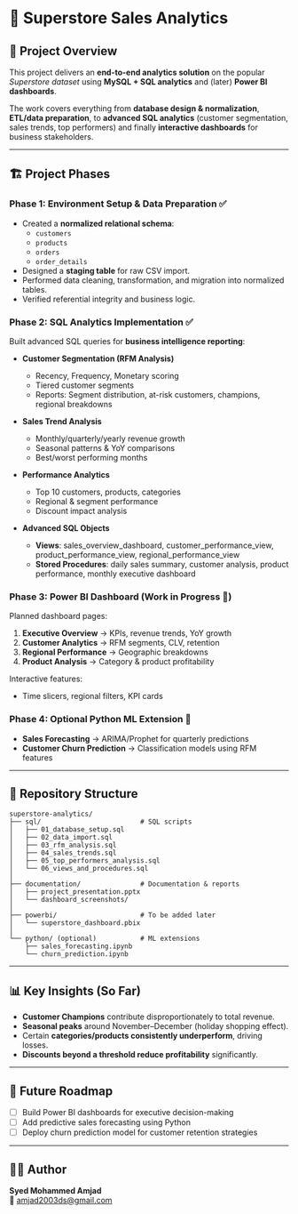 # 🛒 Superstore Sales Analytics

## 📌 Project Overview
This project delivers an **end-to-end analytics solution** on the popular *Superstore dataset* using **MySQL + SQL analytics** and (later) **Power BI dashboards**.  

The work covers everything from **database design & normalization**, **ETL/data preparation**, to **advanced SQL analytics** (customer segmentation, sales trends, top performers) and finally **interactive dashboards** for business stakeholders.  

---

## 🏗️ Project Phases

### Phase 1: Environment Setup & Data Preparation ✅
- Created a **normalized relational schema**:
  - `customers`  
  - `products`  
  - `orders`  
  - `order_details`  
- Designed a **staging table** for raw CSV import.  
- Performed data cleaning, transformation, and migration into normalized tables.  
- Verified referential integrity and business logic.

### Phase 2: SQL Analytics Implementation ✅
Built advanced SQL queries for **business intelligence reporting**:

- **Customer Segmentation (RFM Analysis)**  
  - Recency, Frequency, Monetary scoring  
  - Tiered customer segments  
  - Reports: Segment distribution, at-risk customers, champions, regional breakdowns  

- **Sales Trend Analysis**  
  - Monthly/quarterly/yearly revenue growth  
  - Seasonal patterns & YoY comparisons  
  - Best/worst performing months  

- **Performance Analytics**  
  - Top 10 customers, products, categories  
  - Regional & segment performance  
  - Discount impact analysis  

- **Advanced SQL Objects**  
  - **Views**: sales_overview_dashboard, customer_performance_view, product_performance_view, regional_performance_view  
  - **Stored Procedures**: daily sales summary, customer analysis, product performance, monthly executive dashboard  

### Phase 3: Power BI Dashboard (Work in Progress 🚧)
Planned dashboard pages:  
1. **Executive Overview** → KPIs, revenue trends, YoY growth  
2. **Customer Analytics** → RFM segments, CLV, retention  
3. **Regional Performance** → Geographic breakdowns  
4. **Product Analysis** → Category & product profitability  

Interactive features:  
- Time slicers, regional filters, KPI cards  

### Phase 4: Optional Python ML Extension 🤖
- **Sales Forecasting** → ARIMA/Prophet for quarterly predictions  
- **Customer Churn Prediction** → Classification models using RFM features  

---

## 📂 Repository Structure
```
superstore-analytics/
├── sql/                         # SQL scripts
│   ├── 01_database_setup.sql
│   ├── 02_data_import.sql
│   ├── 03_rfm_analysis.sql
│   ├── 04_sales_trends.sql
│   ├── 05_top_performers_analysis.sql
│   └── 06_views_and_procedures.sql
│
├── documentation/               # Documentation & reports
│   ├── project_presentation.pptx
│   └── dashboard_screenshots/
│
├── powerbi/                     # To be added later
│   └── superstore_dashboard.pbix
│
└── python/ (optional)           # ML extensions
    ├── sales_forecasting.ipynb
    └── churn_prediction.ipynb
```
---

## 📊 Key Insights (So Far)
- **Customer Champions** contribute disproportionately to total revenue.  
- **Seasonal peaks** around November–December (holiday shopping effect).  
- Certain **categories/products consistently underperform**, driving losses.  
- **Discounts beyond a threshold reduce profitability** significantly.  

---

## 🚀 Future Roadmap
- [ ] Build Power BI dashboards for executive decision-making  
- [ ] Add predictive sales forecasting using Python  
- [ ] Deploy churn prediction model for customer retention strategies  

---

## 👨‍💻 Author
**Syed Mohammed Amjad**  
📧 amjad2003ds@gmail.com
